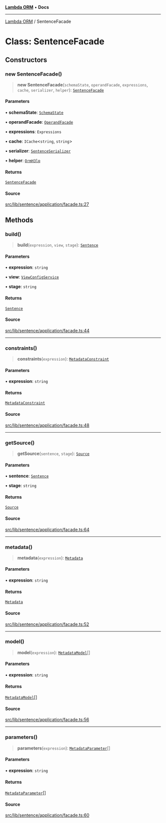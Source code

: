 [**Lambda ORM**](../README.md) • **Docs**

***

[Lambda ORM](../README.md) / SentenceFacade

# Class: SentenceFacade

## Constructors

### new SentenceFacade()

> **new SentenceFacade**(`schemaState`, `operandFacade`, `expressions`, `cache`, `serializer`, `helper`): [`SentenceFacade`](SentenceFacade.md)

#### Parameters

• **schemaState**: [`SchemaState`](SchemaState.md)

• **operandFacade**: [`OperandFacade`](OperandFacade.md)

• **expressions**: `Expressions`

• **cache**: `ICache`\<`string`, `string`\>

• **serializer**: [`SentenceSerializer`](../interfaces/SentenceSerializer.md)

• **helper**: [`OrmH3lp`](OrmH3lp.md)

#### Returns

[`SentenceFacade`](SentenceFacade.md)

#### Source

[src/lib/sentence/application/facade.ts:27](https://github.com/lambda-orm/lambdaorm/blob/a18b8b74c6a37e9bf429123d2232fbfd3236757c/src/lib/sentence/application/facade.ts#L27)

## Methods

### build()

> **build**(`expression`, `view`, `stage`): [`Sentence`](Sentence.md)

#### Parameters

• **expression**: `string`

• **view**: [`ViewConfigService`](ViewConfigService.md)

• **stage**: `string`

#### Returns

[`Sentence`](Sentence.md)

#### Source

[src/lib/sentence/application/facade.ts:44](https://github.com/lambda-orm/lambdaorm/blob/a18b8b74c6a37e9bf429123d2232fbfd3236757c/src/lib/sentence/application/facade.ts#L44)

***

### constraints()

> **constraints**(`expression`): [`MetadataConstraint`](../interfaces/MetadataConstraint.md)

#### Parameters

• **expression**: `string`

#### Returns

[`MetadataConstraint`](../interfaces/MetadataConstraint.md)

#### Source

[src/lib/sentence/application/facade.ts:48](https://github.com/lambda-orm/lambdaorm/blob/a18b8b74c6a37e9bf429123d2232fbfd3236757c/src/lib/sentence/application/facade.ts#L48)

***

### getSource()

> **getSource**(`sentence`, `stage`): [`Source`](../interfaces/Source.md)

#### Parameters

• **sentence**: [`Sentence`](Sentence.md)

• **stage**: `string`

#### Returns

[`Source`](../interfaces/Source.md)

#### Source

[src/lib/sentence/application/facade.ts:64](https://github.com/lambda-orm/lambdaorm/blob/a18b8b74c6a37e9bf429123d2232fbfd3236757c/src/lib/sentence/application/facade.ts#L64)

***

### metadata()

> **metadata**(`expression`): [`Metadata`](../interfaces/Metadata.md)

#### Parameters

• **expression**: `string`

#### Returns

[`Metadata`](../interfaces/Metadata.md)

#### Source

[src/lib/sentence/application/facade.ts:52](https://github.com/lambda-orm/lambdaorm/blob/a18b8b74c6a37e9bf429123d2232fbfd3236757c/src/lib/sentence/application/facade.ts#L52)

***

### model()

> **model**(`expression`): [`MetadataModel`](../interfaces/MetadataModel.md)[]

#### Parameters

• **expression**: `string`

#### Returns

[`MetadataModel`](../interfaces/MetadataModel.md)[]

#### Source

[src/lib/sentence/application/facade.ts:56](https://github.com/lambda-orm/lambdaorm/blob/a18b8b74c6a37e9bf429123d2232fbfd3236757c/src/lib/sentence/application/facade.ts#L56)

***

### parameters()

> **parameters**(`expression`): [`MetadataParameter`](../interfaces/MetadataParameter.md)[]

#### Parameters

• **expression**: `string`

#### Returns

[`MetadataParameter`](../interfaces/MetadataParameter.md)[]

#### Source

[src/lib/sentence/application/facade.ts:60](https://github.com/lambda-orm/lambdaorm/blob/a18b8b74c6a37e9bf429123d2232fbfd3236757c/src/lib/sentence/application/facade.ts#L60)
